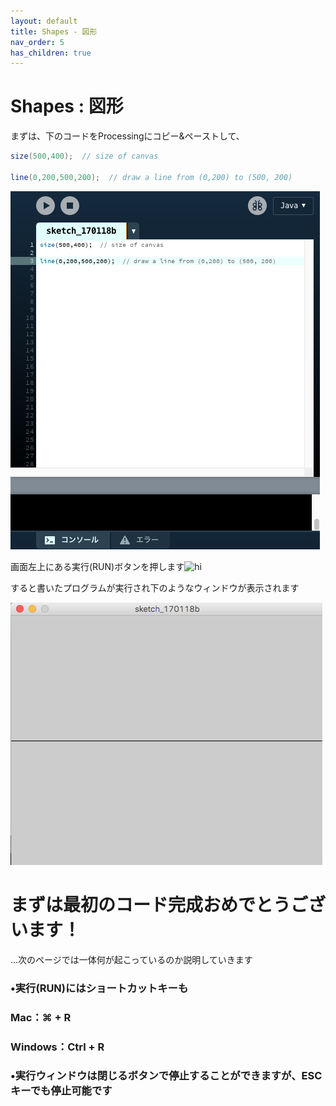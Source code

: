```yaml
---
layout: default
title: Shapes - 図形
nav_order: 5
has_children: true
---
```


# Shapes : 図形

まずは、下のコードをProcessingにコピー&ペーストして、

```java
size(500,400);  // size of canvas

line(0,200,500,200);  // draw a line from (0,200) to (500, 200)
```


<img src="assets/line_sketch.png" alt="hi" class="inline"/>

画面左上にある実行\(RUN\)ボタンを押します<img src="images/assets/run_button.png" alt="hi" class="inline"/>

すると書いたプログラムが実行され下のようなウィンドウが表示されます

<img src="assets/line_run.png" alt="hi" class="inline"/>

# まずは最初のコード完成おめでとうございます！

...次のページでは一体何が起こっているのか説明していきます

### •実行\(RUN\)にはショートカットキーも

### Mac：⌘ + R

### Windows：Ctrl + R

### •実行ウィンドウは閉じるボタンで停止することができますが、ESCキーでも停止可能です
